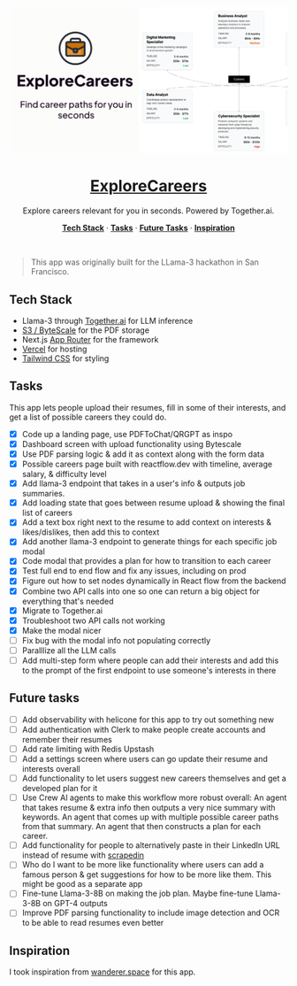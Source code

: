 <a href="https://www.explorecareers.io">
  <img alt="Explore Careers." src="./public/og-image.png">
  <h1 align="center">ExploreCareers</h1>
</a>

<p align="center">
  Explore careers relevant for you in seconds. Powered by Together.ai.
</p>

<p align="center">
  <a href="#tech-stack"><strong>Tech Stack</strong></a> ·
  <a href="#tasks"><strong>Tasks</strong></a> ·
  <a href="#future-tasks"><strong>Future Tasks</strong></a> ·
    <a href="#inspiration"><strong>Inspiration</strong></a>
</p>
<br/>

> This app was originally built for the LLama-3 hackathon in San Francisco.

## Tech Stack

- Llama-3 through [Together.ai](https://together.ai/) for LLM inference
- [S3 / ByteScale](https://www.bytescale.com/) for the PDF storage
- Next.js [App Router](https://nextjs.org/docs/app) for the framework
- [Vercel](https://vercel.com/) for hosting
- [Tailwind CSS](https://tailwindcss.com/) for styling

## Tasks

This app lets people upload their resumes, fill in some of their interests, and get a list of possible careers they could do.

- [x] Code up a landing page, use PDFToChat/QRGPT as inspo
- [x] Dashboard screen with upload functionality using Bytescale
- [x] Use PDF parsing logic & add it as context along with the form data
- [x] Possible careers page built with reactflow.dev with timeline, average salary, & difficulty level
- [x] Add llama-3 endpoint that takes in a user's info & outputs job summaries.
- [x] Add loading state that goes between resume upload & showing the final list of careers
- [x] Add a text box right next to the resume to add context on interests & likes/dislikes, then add this to context
- [x] Add another llama-3 endpoint to generate things for each specific job modal
- [x] Code modal that provides a plan for how to transition to each career
- [x] Test full end to end flow and fix any issues, including on prod
- [x] Figure out how to set nodes dynamically in React flow from the backend
- [x] Combine two API calls into one so one can return a big object for everything that's needed
- [x] Migrate to Together.ai
- [x] Troubleshoot two API calls not working
- [x] Make the modal nicer
- [ ] Fix bug with the modal info not populating correctly
- [ ] Paralllize all the LLM calls
- [ ] Add multi-step form where people can add their interests and add this to the prompt of the first endpoint to use someone's interests in there

## Future tasks

- [ ] Add observability with helicone for this app to try out something new
- [ ] Add authentication with Clerk to make people create accounts and remember their resumes
- [ ] Add rate limiting with Redis Upstash
- [ ] Add a settings screen where users can go update their resume and interests overall
- [ ] Add functionality to let users suggest new careers themselves and get a developed plan for it
- [ ] Use Crew AI agents to make this workflow more robust overall: An agent that takes resume & extra info then outputs a very nice summary with keywords. An agent that comes up with multiple possible career paths from that summary. An agent that then constructs a plan for each career.
- [ ] Add functionality for people to alternatively paste in their LinkedIn URL instead of resume with [scrapedin](https://github.com/linkedtales/scrapedin/tree/master)
- [ ] Who do I want to be more like functionality where users can add a famous person & get suggestions for how to be more like them. This might be good as a separate app
- [ ] Fine-tune Llama-3-8B on making the job plan. Maybe fine-tune Llama-3-8B on GPT-4 outputs
- [ ] Improve PDF parsing functionality to include image detection and OCR to be able to read resumes even better

## Inspiration

I took inspiration from [wanderer.space](https://www.wanderer.space) for this app.

